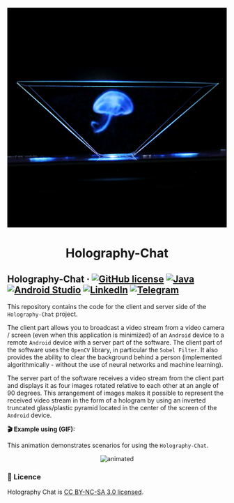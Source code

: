 <p align="center">
  <a href="https://github.com/SergeyIvanovDevelop/Holography-Chat">
    <img alt="Robot-Rolly" src="./resources/logo.gif"/>
  </a>
</p>
<h1 align="center">
  Holography-Chat
</h1>

## Holography-Chat &middot; [![GitHub license](https://img.shields.io/badge/license-CC%20BY--NC--SA%203.0-blue)](./LICENSE) [![Java](https://img.shields.io/badge/Java-SE8-blue)](https://www.java.com/) [![Android Studio](https://img.shields.io/badge/IDE-Android%20Studio-lightgrey)](https://developer.android.com/studio) [![LinkedIn](https://img.shields.io/badge/linkedin-Sergey%20Ivanov-blue)](https://www.linkedin.com/in/sergey-ivanov-33413823a/) [![Telegram](https://img.shields.io/badge/telegram-%40SergeyIvanov__dev-blueviolet)](https://t.me/SergeyIvanov_dev) ##

This repository contains the code for the client and server side of the `Holography-Chat` project.

The client part allows you to broadcast a video stream from a video camera / screen (even when this application is minimized) of an `Android` device to a remote `Android` device with a server part of the software.
The client part of the software uses the `OpenCV` library, in particular the `Sobel Filter`. It also provides the ability to clear the background behind a person (implemented algorithmically - without the use of neural networks and machine learning).

The server part of the software receives a video stream from the client part and displays it as four images rotated relative to each other at an angle of 90 degrees. This arrangement of images makes it possible to represent the received video stream in the form of a hologram by using an inverted truncated glass/plastic pyramid located in the center of the screen of the `Android` device.

**:clapper: Example using (GIF):**<br>

This animation demonstrates scenarios for using the `Holography-Chat`.<br>
<p align="center">
  <img src="./resources/Holography-Chat.gif" alt="animated" />
</p>


### :bookmark_tabs: Licence ###
Holography Chat is [CC BY-NC-SA 3.0 licensed](./LICENSE).
